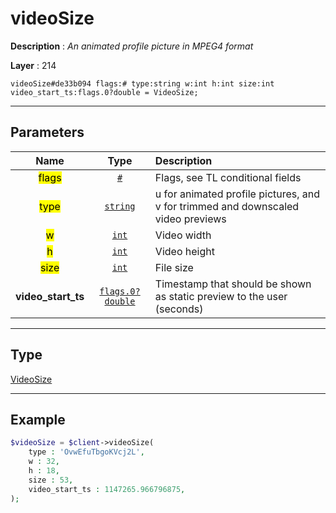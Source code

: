 # videoSize

**Description** : *An animated profile picture in MPEG4 format*

**Layer** : 214

```tl
videoSize#de33b094 flags:# type:string w:int h:int size:int video_start_ts:flags.0?double = VideoSize;
```

---

## Parameters

| Name | Type | Description |
| :---: | :---: | :--- |
| <mark>flags</mark> | [`#`](type/#) | Flags, see TL conditional fields |
| <mark>type</mark> | [`string`](type/string) | u for animated profile pictures, and v for trimmed and downscaled video previews |
| <mark>w</mark> | [`int`](type/int) | Video width |
| <mark>h</mark> | [`int`](type/int) | Video height |
| <mark>size</mark> | [`int`](type/int) | File size |
| **video_start_ts** | [`flags.0?double`](type/double) | Timestamp that should be shown as static preview to the user (seconds) |

---

## Type

[VideoSize](type/VideoSize)

---

## Example

```php
$videoSize = $client->videoSize(
	type : 'OvwEfuTbgoKVcj2L',
	w : 32,
	h : 18,
	size : 53,
	video_start_ts : 1147265.966796875,
);
```